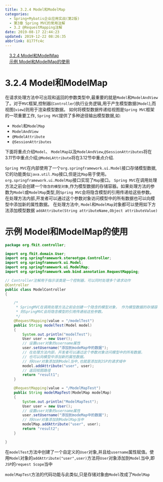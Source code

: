 ```yaml
---
title: 3.2.4 Model和ModelMap
categories: 
  - Spring+Mybatis企业应用实战(第2版)
  - 第3章 Spring MVC的常用注解
  - 3.2 @RequestMapping注解
date: 2019-08-17 22:44:23
updated: 2019-12-22 08:26:35
abbrlink: 8177fc4c
---
```

<div id='my_toc'><a href="/JavaReadingNotes/8177fc4c/#3-2-4-Model和ModelMap" class="header_1">3.2.4 Model和ModelMap</a><br><a href="/JavaReadingNotes/8177fc4c/#示例-Model和ModelMap的使用" class="header_1">示例 Model和ModelMap的使用</a><br></div>
<style>.header_1{margin-left: 1em;}.header_2{margin-left: 2em;}.header_3{margin-left: 3em;}.header_4{margin-left: 4em;}.header_5{margin-left: 5em;}.header_6{margin-left: 6em;}</style>
<!--more-->
<script>if (navigator.platform.search('arm')==-1){document.getElementById('my_toc').style.display = 'none';}var e,p = document.getElementsByTagName('p');while (p.length>0) {e = p[0];e.parentElement.removeChild(e);}</script>

<!--end-->
<!--SSTStart-->
# 3.2.4 Model和ModelMap #
在请求处理方法中可出现和返回的参数类型中,最重要的就是`Model`和`ModelAndView`了。对于`MVC`框架,控制器(`Controller`)执行业务逻辑,用于产生模型数据(`Model`),而视图(`view`)则用于渲染模型数据。
如何将模型数据传递给视图是`Spring MVC`框架的一项重要工作, `Spring MVC`提供了多种途径输出模型数据,如:
- `Model`和`ModelMap`
- `ModelAndView`
- `@ModelAttribute`
- `@SessionAttributes`

下面将重点介绍`Model`、 `ModelMap`以及`ModelAndView`,`@SessionAttributes`将在3.11节中重点介绍;`@ModeLAttribute`将在3.12节中重点介绍.
<!--replace:Uri=U R I&ui=U I-->

`Spring MVC`在内部使用了一个`org.springframework.ui.Model`接口存储模型数据,它的功能类似`java.util.Map`接口,但是比`Map`易于使用。`org.springframework.ui.ModelMap`接口实现了`Map`接口。
`Spring MVC`在调用处理方法之前会创建一个`隐含的模型对象`,作为模型数据的存储容器。如果处理方法的参数为`Model`或`ModelMap`类型,则`Spring MVC`会将隐含模型的引用传递给这些参数。在处理方法内部,开发者可以通过这个参数对象访问模型中的所有数据也可以向模型中添加新的属性数据。
在处理方法中, `Model`和`ModelMap`对象都可以使用如下方法添加模型数据
`addAttribute(String attributeName,Object attributeValue)`
# 示例 Model和ModelMap的使用 #
```java
package org.fkit.controller;

import org.fkit.domain.User;
import org.springframework.stereotype.Controller;
import org.springframework.ui.Model;
import org.springframework.ui.ModelMap;
import org.springframework.web.bind.annotation.RequestMapping;

// Controller注解用于指示该类是一个控制器，可以同时处理多个请求动作
@Controller
public class ModelController
{

    /*
     * SpringMVC在调用处理方法之前会创建一个隐含的模型对象， 作为模型数据的存储容器。 如果处理方法的参数为Model或ModelMap类型，
     * 则SpringMVC会将隐含模型的引用传递给这些参数。
     */
    @RequestMapping(value = "/modelTest")
    public String modelTest(Model model)
    {
        System.out.println("modelTest");
        User user = new User();
        // 设置user对象的username属性
        user.setUsername("添加到modeMap中的数据");
        // 在处理方法内部，开发者可以通过这个参数对象访问模型中的所有数据，
        // 也可以向模型中添加新的属性数据。
        // 将User对象添加到Model当中,也就是添加到JSP的请求域中
        model.addAttribute("user", user);
        // 返回视图路径
        return "result1";
    }

    @RequestMapping(value = "/ModelMapTest")
    public String modelMapTest(ModelMap modelMap)
    {
        System.out.println("ModelMapTest");
        User user = new User();
        // 设置user对象的username属性
        user.setUsername("添加到modeMap中的数据");
        // 将User对象添加到ModelMap当中
        modelMap.addAttribute("user", user);
        return "result2";
    }

}
```
在`modelTest`方法中创建了一个自定义的`User`对象,并且给`username`属性赋值。使用`Model`对象的`addAttribute("user",user)`方法将`User`对象添加到`Model`当中,即`JSP`的`request Scope`当中

`modelMapTest`方法的代码功能与此类似,只是存储对象由`Model`改成了`ModelMap`
<!--SSTStop-->


